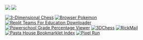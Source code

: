 <img src="https://komarev.com/ghpvc/?username=py660">
<img src="https://github-readme-stats.vercel.app/api/top-langs?username=py660&count_private=true&theme=dark&layout=compact">

[![3-Dimensional Chess](https://github-readme-stats.vercel.app/api/pin/?username=py660&repo=3DChess)](https://github.com/py660/3DChess)
[![Browser Pokemon](https://github-readme-stats.vercel.app/api/pin/?username=py660&repo=browser-pokemon)](https://github.com/py660/browser-pokemon)
[![Replit Teams For Education Downloader](https://github-readme-stats.vercel.app/api/pin/?username=py660&repo=Replit-Teams-For-EDU-Downloader)](https://github.com/py660/Replit-Teams-For-EDU-Downloader)
[![Powerschool Grade Percentage Viewer](https://github-readme-stats.vercel.app/api/pin/?username=py660&repo=PSPercentViewer&update=1)](https://github.com/py660/PSPercentViewer)
[![3DChess](https://github-readme-stats.vercel.app/api/pin/?username=py660&repo=3DChess)](https://github.com/py660/3DChess)
[![RickMail](https://github-readme-stats.vercel.app/api/pin/?username=py660&repo=RickMail)](https://github.com/py660/RickMail)
[![Pasta House Bookmarklet Index](https://github-readme-stats.vercel.app/api/pin/?username=py660&repo=Pasta-House)](https://github.com/py660/Pasta-House)
[![Pixel Run](https://github-readme-stats.vercel.app/api/pin/?username=py660&repo=pixel.run)](https://github.com/py660/pixel.run)
